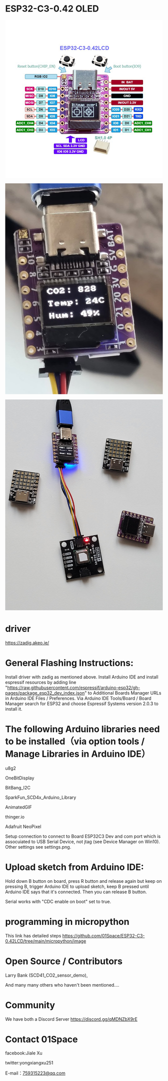  
# ESP32-C3-0.42 OLED 

![image](https://github.com/01Space/ESP32-C3-0.42LCD/blob/main/image/ESP32-C3-0.42LCD.jpg)


![image](https://github.com/01Space/ESP32-C3-0.42LCD/blob/main/image/SCD41_CO2.jpg)


![image](https://github.com/01Space/ESP32-C3-0.42LCD/blob/main/image/SCD41_CO2_sensor.jpg)



# driver

https://zadig.akeo.ie/


# General Flashing Instructions:

Install driver with zadig as mentioned above.
Install Arduino IDE and install espressif resources by adding line "https://raw.githubusercontent.com/espressif/arduino-esp32/gh-pages/package_esp32_dev_index.json" to Additional Boards Manager URLs in Arduino IDE Files / Preferences.
Via Arduino IDE Tools/Board / Board Manager search for ESP32 and choose Espressif Systems version 2.0.3 to install it.
# The following Arduino libraries need to be installed（via option tools / Manage Libraries in Arduino IDE）
u8g2

OneBitDisplay

BitBang_I2C

SparkFun_SCD4x_Arduino_Library 

AnimatedGIF

thinger.io

Adafruit NeoPixel 


Setup connection to connect to Board ESP32C3 Dev and com port which is assocuiated to USB Serial Device, not jtag (see Device Manager on Win10). Other settings see settings.png.

# Upload sketch from Arduino IDE:

Hold down B button on board, press R button and release again but keep on pressing B, trigger Arduino IDE to upload sketch, keep B pressed until Arduino IDE says that it's connected. Then you can release B button.

Serial works with "CDC enable on boot" set to true.

# programming in micropython

This link has detailed steps
https://github.com/01Space/ESP32-C3-0.42LCD/tree/main/micropython/image

# Open Source / Contributors


Larry Bank (SCD41_CO2_sensor_demo),

And many many others who haven't been mentioned....

# Community

We have both a Discord Server 
https://discord.gg/qMDNZbX9rE

# Contact 01Space
facebook:Jiale Xu

twitter:yongxiangxu251

E-mail：759315223@qq.com

